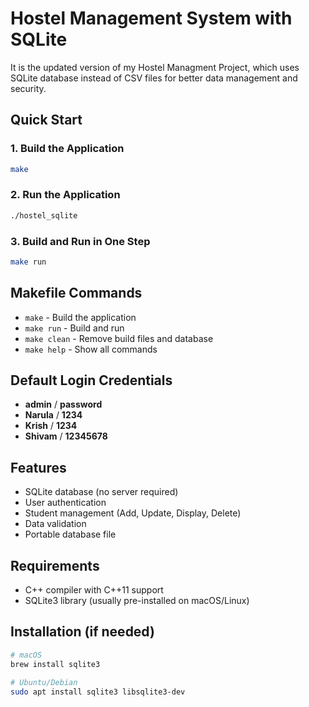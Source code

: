 # Hostel Management System with SQLite

It is the updated version of my Hostel Managment Project, which uses SQLite database instead of CSV files for better data management and security.

## Quick Start

### 1. Build the Application
```bash
make
```

### 2. Run the Application
```bash
./hostel_sqlite
```

### 3. Build and Run in One Step
```bash
make run
```

## Makefile Commands

- `make` - Build the application
- `make run` - Build and run
- `make clean` - Remove build files and database
- `make help` - Show all commands

## Default Login Credentials

- **admin** / **password**
- **Narula** / **1234**
- **Krish** / **1234**
- **Shivam** / **12345678**

## Features

- SQLite database (no server required)
- User authentication
- Student management (Add, Update, Display, Delete)
- Data validation
- Portable database file

## Requirements

- C++ compiler with C++11 support
- SQLite3 library (usually pre-installed on macOS/Linux)

## Installation (if needed)

```bash
# macOS
brew install sqlite3

# Ubuntu/Debian
sudo apt install sqlite3 libsqlite3-dev
``` 
